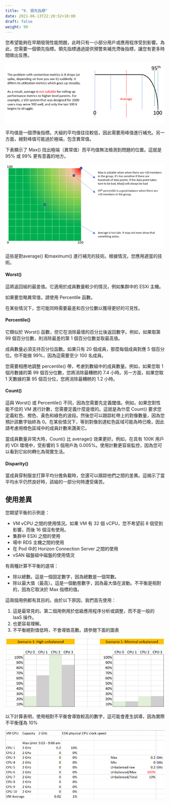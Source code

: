 ```yaml
---
title: "9. 領先指標"
date: 2021-06-13T22:20:52+10:00
draft: false
weight: 90
---
```


您希望能夠在早期發現性能問題，此時只有一小部分用戶或應用程序受到影響。為此，您需要一個領先指標。領先指標通過提供預警來補充滯後指標，讓您有更多時間做出反應。

![爭用指標平均下降](1.2.9-fig-1.png)

平均值是一個滯後指標。大組的平均值往往較低，因此需要用峰值進行補充。另一方面，絕對峰值可能過於極端，包含異常值。

下表顯示了 Max() 找出極端（異常值）而平均值無法檢測到問題的位置。這就是 95% 或 99% 更有意義的地方。

![Max() 撿起](1.2.9-fig-2.png)

這些是對average() 和maximum() 進行補充的技術。根據情況，您應用適當的技術。

#### Worst()

這將返回組的最差值。它適用於成員數量較少的情況，例如集群中的 ESXi 主機。

如果要忽略異常值，請使用 Percentile 函數。

在某些情況下，您可能同時需要最差和百分位數以獲得更好的可見性。

#### Percentile()

它類似於 Worst() 函數，但它在消除最壞的百分比後返回數字。例如，如果取第 99 個百分位數，則消除最差的第 1 個百分位數並取最高值。

成員數量必須支持百分位函數。如果只有 20 個成員，那麼每個成員對應 5 個百分位。你不能做 99%，因為這需要至少 100 名成員。

您需要相應地調整 percentile() 帶，考慮到數組中的成員數量。例如，如果您取 1 個月數據的第 99 個百分位數，您將消除最糟糕的 7.4 小時。另一方面，如果您取 1 天數據的第 95 個百分位，您將消除最糟糕的 1.2 小時。

#### Count()

這與 Worst() 或 Percentile() 不同，因為您需要先定義閾值。例如，如果您對性能不佳的 VM 進行計數，您需要定義什麼是壞的。這就是為什麼 Count() 要求您定義紅色、橙色、黃色和綠色的波段。然後您可以跟踪紅帶上的對像數量，因為您預計該數字始終為 0。在某些情況下，等到對像到達紅色區域可能為時已晚，因此請考慮用橙色區域中的成員計數來讚美它。

當成員數量非常大時，Count() 比 average() 效果更好。例如，在具有 100K 用戶的 VDI 環境中，受影響的 5 個用戶為 0.005%。使用計數更容易監控，因為您可以看到它如何轉化為現實生活。

#### Disparity()

當成員穿制服並打算平均分擔負載時，您還可以跟踪他們之間的差異。這揭示了當平均水平仍然良好時，該組的一部分何時遭受痛苦。

## 使用差異

您期望平衡的示例是：

- VM vCPU 之間的使用情況。如果 VM 有 32 個 vCPU，您不希望前 8 個受到影響，而後 16 個沒有使用。
- 集群中 ESXi 之間的使用
- 場中 RDS 主機之間的使用
- 在 Pod 中的 Horizo​​​​n Connection Server 之間的使用
- vSAN 磁盤組中磁盤的使用情況

有兩種計算不平衡的選項：

- 除以總數。這是一個固定數字，因為總數是一個常數。
- 除以最大值（最高）。這是一個動態數字，因為最大值在波動。不平衡是相對的，因為它取決於 Max 指標的值。

這兩個用例都有其目的。由於以下原因，我們首先使用：

1. 這是最常見的。第二個用例用於低級應用程序分析或調整，而不是一般的 IaaS 操作。
1. 也更容易理解。
1. 不平衡絕對值低時，不會導致高數。請參閱下面的圖表

![情景比較n](1.2.9-fig-3.png)

以下計算表明，使用相對不平衡會導致較高的數字，這可能會產生誤導，因為實際不平衡僅為 10%

![失衡表](1.2.9-fig-4.png)